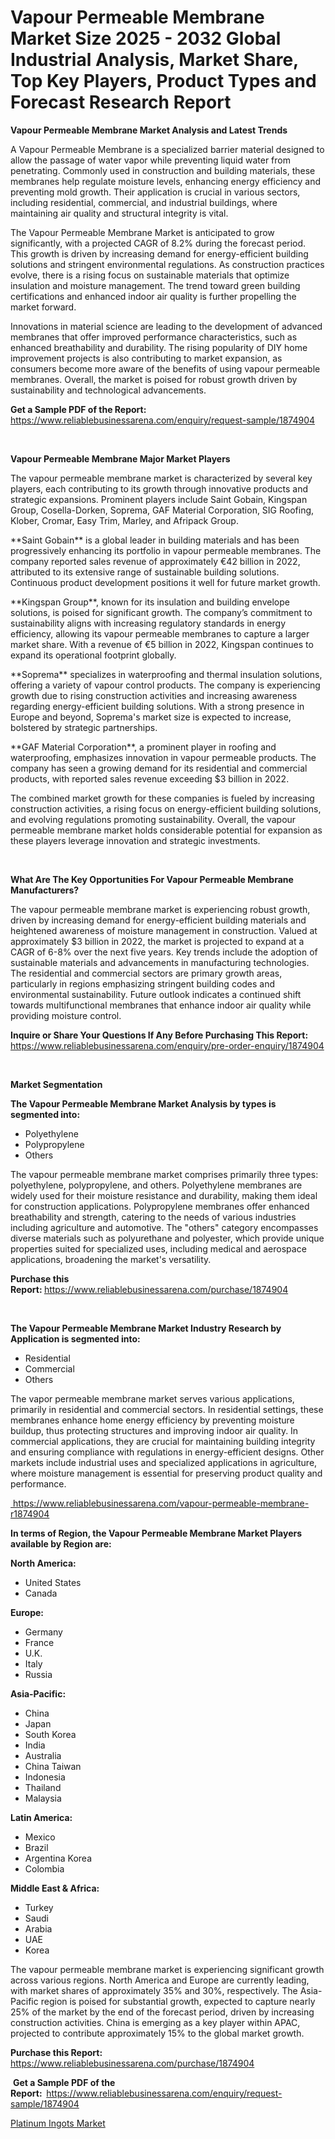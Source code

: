 <p><h1>Vapour Permeable Membrane Market Size 2025 - 2032 Global Industrial Analysis, Market Share, Top Key Players, Product Types and Forecast Research Report</h1></p><p><strong>Vapour Permeable Membrane Market Analysis and Latest Trends</strong></p>
<p><p>A Vapour Permeable Membrane is a specialized barrier material designed to allow the passage of water vapor while preventing liquid water from penetrating. Commonly used in construction and building materials, these membranes help regulate moisture levels, enhancing energy efficiency and preventing mold growth. Their application is crucial in various sectors, including residential, commercial, and industrial buildings, where maintaining air quality and structural integrity is vital.</p><p>The Vapour Permeable Membrane Market is anticipated to grow significantly, with a projected CAGR of 8.2% during the forecast period. This growth is driven by increasing demand for energy-efficient building solutions and stringent environmental regulations. As construction practices evolve, there is a rising focus on sustainable materials that optimize insulation and moisture management. The trend toward green building certifications and enhanced indoor air quality is further propelling the market forward.</p><p>Innovations in material science are leading to the development of advanced membranes that offer improved performance characteristics, such as enhanced breathability and durability. The rising popularity of DIY home improvement projects is also contributing to market expansion, as consumers become more aware of the benefits of using vapour permeable membranes. Overall, the market is poised for robust growth driven by sustainability and technological advancements.</p></p>
<p><strong>Get a Sample PDF of the Report:&nbsp;</strong> <a href="https://www.reliablebusinessarena.com/enquiry/request-sample/1874904?utm_campaign=3346&utm_medium=2&utm_source=Github&utm_content=ia&utm_term=02042025&utm_id=vapour-permeable-membrane">https://www.reliablebusinessarena.com/enquiry/request-sample/1874904</a></p>
<p>&nbsp;</p>
<p><strong>Vapour Permeable Membrane Major Market Players</strong></p>
<p><p>The vapour permeable membrane market is characterized by several key players, each contributing to its growth through innovative products and strategic expansions. Prominent players include Saint Gobain, Kingspan Group, Cosella-Dorken, Soprema, GAF Material Corporation, SIG Roofing, Klober, Cromar, Easy Trim, Marley, and Afripack Group.</p><p>**Saint Gobain** is a global leader in building materials and has been progressively enhancing its portfolio in vapour permeable membranes. The company reported sales revenue of approximately €42 billion in 2022, attributed to its extensive range of sustainable building solutions. Continuous product development positions it well for future market growth.</p><p>**Kingspan Group**, known for its insulation and building envelope solutions, is poised for significant growth. The company’s commitment to sustainability aligns with increasing regulatory standards in energy efficiency, allowing its vapour permeable membranes to capture a larger market share. With a revenue of €5 billion in 2022, Kingspan continues to expand its operational footprint globally.</p><p>**Soprema** specializes in waterproofing and thermal insulation solutions, offering a variety of vapour control products. The company is experiencing growth due to rising construction activities and increasing awareness regarding energy-efficient building solutions. With a strong presence in Europe and beyond, Soprema's market size is expected to increase, bolstered by strategic partnerships.</p><p>**GAF Material Corporation**, a prominent player in roofing and waterproofing, emphasizes innovation in vapour permeable products. The company has seen a growing demand for its residential and commercial products, with reported sales revenue exceeding $3 billion in 2022.</p><p>The combined market growth for these companies is fueled by increasing construction activities, a rising focus on energy-efficient building solutions, and evolving regulations promoting sustainability. Overall, the vapour permeable membrane market holds considerable potential for expansion as these players leverage innovation and strategic investments.</p></p>
<p>&nbsp;</p>
<p><strong>What Are The Key Opportunities For Vapour Permeable Membrane Manufacturers?</strong></p>
<p><p>The vapour permeable membrane market is experiencing robust growth, driven by increasing demand for energy-efficient building materials and heightened awareness of moisture management in construction. Valued at approximately $3 billion in 2022, the market is projected to expand at a CAGR of 6-8% over the next five years. Key trends include the adoption of sustainable materials and advancements in manufacturing technologies. The residential and commercial sectors are primary growth areas, particularly in regions emphasizing stringent building codes and environmental sustainability. Future outlook indicates a continued shift towards multifunctional membranes that enhance indoor air quality while providing moisture control.</p></p>
<p><strong>Inquire or Share Your Questions If Any Before Purchasing This Report:</strong> <a href="https://www.reliablebusinessarena.com/enquiry/pre-order-enquiry/1874904?utm_campaign=3346&utm_medium=2&utm_source=Github&utm_content=ia&utm_term=02042025&utm_id=vapour-permeable-membrane">https://www.reliablebusinessarena.com/enquiry/pre-order-enquiry/1874904</a></p>
<p>&nbsp;</p>
<p><strong>Market Segmentation</strong></p>
<p><strong>The Vapour Permeable Membrane Market Analysis by types is segmented into:</strong></p>
<p><ul><li>Polyethylene</li><li>Polypropylene</li><li>Others</li></ul></p>
<p><p>The vapour permeable membrane market comprises primarily three types: polyethylene, polypropylene, and others. Polyethylene membranes are widely used for their moisture resistance and durability, making them ideal for construction applications. Polypropylene membranes offer enhanced breathability and strength, catering to the needs of various industries including agriculture and automotive. The "others" category encompasses diverse materials such as polyurethane and polyester, which provide unique properties suited for specialized uses, including medical and aerospace applications, broadening the market's versatility.</p></p>
<p><strong>Purchase this Report:&nbsp;</strong><a href="https://www.reliablebusinessarena.com/purchase/1874904?utm_campaign=3346&utm_medium=2&utm_source=Github&utm_content=ia&utm_term=02042025&utm_id=vapour-permeable-membrane">https://www.reliablebusinessarena.com/purchase/1874904</a></p>
<p>&nbsp;</p>
<p><strong>The Vapour Permeable Membrane Market Industry Research by Application is segmented into:</strong></p>
<p><ul><li>Residential</li><li>Commercial</li><li>Others</li></ul></p>
<p><p>The vapor permeable membrane market serves various applications, primarily in residential and commercial sectors. In residential settings, these membranes enhance home energy efficiency by preventing moisture buildup, thus protecting structures and improving indoor air quality. In commercial applications, they are crucial for maintaining building integrity and ensuring compliance with regulations in energy-efficient designs. Other markets include industrial uses and specialized applications in agriculture, where moisture management is essential for preserving product quality and performance.</p></p>
<p><a href="https://www.reliablebusinessarena.com/vapour-permeable-membrane-r1874904?utm_campaign=3346&utm_medium=2&utm_source=Github&utm_content=ia&utm_term=02042025&utm_id=vapour-permeable-membrane">&nbsp;https://www.reliablebusinessarena.com/vapour-permeable-membrane-r1874904</a></p>
<p><strong>In terms of Region, the Vapour Permeable Membrane Market Players available by Region are:</strong></p>
<p>
    <p> <strong> North America: </strong>
        <ul>
            <li>United States</li>
            <li>Canada</li>
        </ul>
        </p> 
    <p> <strong> Europe: </strong>
        <ul>
            <li>Germany</li>
            <li>France</li>
            <li>U.K.</li>
            <li>Italy</li>
            <li>Russia</li>
        </ul>
        </p> 
    <p> <strong> Asia-Pacific: </strong>
        <ul>
            <li>China</li>
            <li>Japan</li>
            <li>South Korea</li>
            <li>India</li>
            <li>Australia</li>
            <li>China Taiwan</li>
            <li>Indonesia</li>
            <li>Thailand</li>
            <li>Malaysia</li>
        </ul>
        </p> 
    <p> <strong> Latin America: </strong>
        <ul>
            <li>Mexico</li>
            <li>Brazil</li>
            <li>Argentina Korea</li>
            <li>Colombia</li>
        </ul>
        </p> 
    <p> <strong> Middle East & Africa: </strong>
        <ul>
            <li>Turkey</li>
            <li>Saudi</li>
            <li>Arabia</li>
            <li>UAE</li>
            <li>Korea</li>
        </ul>
    </p>
    </p>
<p><p>The vapour permeable membrane market is experiencing significant growth across various regions. North America and Europe are currently leading, with market shares of approximately 35% and 30%, respectively. The Asia-Pacific region is poised for substantial growth, expected to capture nearly 25% of the market by the end of the forecast period, driven by increasing construction activities. China is emerging as a key player within APAC, projected to contribute approximately 15% to the global market growth.</p></p>
<p><strong>Purchase this Report: </strong><a href="https://www.reliablebusinessarena.com/purchase/1874904?utm_campaign=3346&utm_medium=2&utm_source=Github&utm_content=ia&utm_term=02042025&utm_id=vapour-permeable-membrane">https://www.reliablebusinessarena.com/purchase/1874904</a></p>
<p>&nbsp;<strong>Get a Sample PDF of the Report:&nbsp;&nbsp;</strong><a href="https://www.reliablebusinessarena.com/enquiry/request-sample/1874904?utm_campaign=3346&utm_medium=2&utm_source=Github&utm_content=ia&utm_term=02042025&utm_id=vapour-permeable-membrane">https://www.reliablebusinessarena.com/enquiry/request-sample/1874904</a></p>
<p><strong></strong></p>
<p><p><a href="https://github.com/shirlantosx7/Market-Research-Report-List-1/blob/main/platinum-ingots-market.md?utm_campaign=3346&utm_medium=2&utm_source=Github&utm_content=ia&utm_term=02042025&utm_id=vapour-permeable-membrane">Platinum Ingots Market</a></p></p>